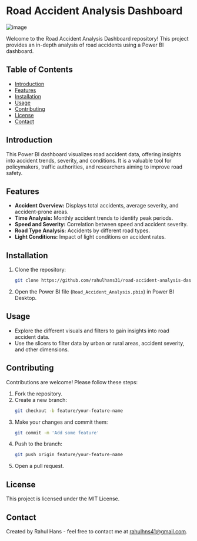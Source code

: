 # Road Accident Analysis Dashboard

![image](https://github.com/RahulHans31/road-accident-analysis-dashboard/assets/94359468/6a699e11-c28d-4b2a-8587-1470c9b75437)


Welcome to the Road Accident Analysis Dashboard repository! This project provides an in-depth analysis of road accidents using a Power BI dashboard.

## Table of Contents
- [Introduction](#introduction)
- [Features](#features)
- [Installation](#installation)
- [Usage](#usage)
- [Contributing](#contributing)
- [License](#license)
- [Contact](#contact)

## Introduction
This Power BI dashboard visualizes road accident data, offering insights into accident trends, severity, and conditions. It is a valuable tool for policymakers, traffic authorities, and researchers aiming to improve road safety.

## Features
- **Accident Overview:** Displays total accidents, average severity, and accident-prone areas.
- **Time Analysis:** Monthly accident trends to identify peak periods.
- **Speed and Severity:** Correlation between speed and accident severity.
- **Road Type Analysis:** Accidents by different road types.
- **Light Conditions:** Impact of light conditions on accident rates.

## Installation
1. Clone the repository:
    ```bash
    git clone https://github.com/rahulhans31/road-accident-analysis-dashboard.git
    ```
2. Open the Power BI file (`Road_Accident_Analysis.pbix`) in Power BI Desktop.

## Usage
- Explore the different visuals and filters to gain insights into road accident data.
- Use the slicers to filter data by urban or rural areas, accident severity, and other dimensions.

## Contributing
Contributions are welcome! Please follow these steps:
1. Fork the repository.
2. Create a new branch:
    ```bash
    git checkout -b feature/your-feature-name
    ```
3. Make your changes and commit them:
    ```bash
    git commit -m 'Add some feature'
    ```
4. Push to the branch:
    ```bash
    git push origin feature/your-feature-name
    ```
5. Open a pull request.

## License
This project is licensed under the MIT License.

## Contact
Created by Rahul Hans - feel free to contact me at rahulhns41@gmail.com.
